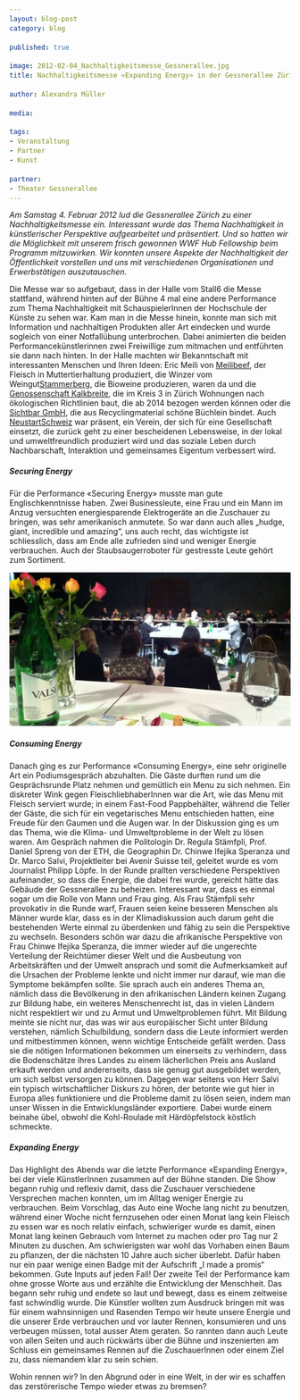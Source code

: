 ```yaml
---
layout: blog-post
category: blog

published: true

image: 2012-02-04_Nachhaltigkeitsmesse_Gessnerallee.jpg
title: Nachhaltigkeitsmesse «Expanding Energy» in der Gessnerallee Zürich

author: Alexandra Müller

media: 

tags:
- Veranstaltung
- Partner
- Kunst

partner:
- Theater Gessnerallee
---
```


*Am Samstag 4. Februar 2012 lud die Gessnerallee Zürich zu einer Nachhaltigkeitsmesse ein. Interessant wurde das Thema Nachhaltigkeit in künstlerischer Perspektive aufgearbeitet und präsentiert. Und so hatten wir die Möglichkeit mit unserem frisch gewonnen WWF Hub Fellowship beim Programm mitzuwirken. Wir konnten unsere Aspekte der Nachhaltigkeit der Öffentlichkeit vorstellen und uns mit verschiedenen Organisationen und Erwerbstätigen auszutauschen.*

Die Messe war so aufgebaut, dass in der Halle vom Stall6 die Messe stattfand, während hinten auf der Bühne 4 mal eine andere Performance zum Thema Nachhaltigkeit mit SchauspielerInnen der Hochschule der Künste zu sehen war. Kam man in die Messe hinein, konnte man sich mit Information und nachhaltigen Produkten aller Art eindecken und wurde sogleich von einer Notfallübung unterbrochen. Dabei animierten die beiden Performancekünstlerinnen zwei Freiwillige zum mitmachen und entführten sie dann nach hinten. In der Halle machten wir Bekanntschaft mit interessanten Menschen und Ihren Ideen: Eric Meili von [Meilibeef][1], der Fleisch in Muttertierhaltung produziert, die Winzer vom Weingut[Stammerberg][2], die Bioweine produzieren, waren da und die [Genossenschaft Kalkbreite][3], die im Kreis 3 in Zürich Wohnungen nach ökologischen Richtlinien baut, die ab 2014 bezogen werden können oder die [Sichtbar GmbH][4], die aus Recyclingmaterial schöne Büchlein bindet. Auch [NeustartSchweiz][5] war präsent, ein Verein, der sich für eine Gesellschaft einsetzt, die zurück geht zu einer bescheidenen Lebensweise, in der lokal und umweltfreundlich produziert wird und das soziale Leben durch Nachbarschaft, Interaktion und gemeinsames Eigentum verbessert wird. 

##### Securing Energy
Für die Performance «Securing Energy» musste man gute Englischkenntnisse haben. Zwei Businessleute, eine Frau und ein Mann im Anzug versuchten  energiesparende Elektrogeräte an die Zuschauer zu bringen, was sehr amerikanisch anmutete. So war dann auch alles „hudge, giant, incredible und amazing“, uns auch recht, das wichtigste ist schliesslich, dass am Ende alle zufrieden sind und weniger Energie verbrauchen. Auch der Staubsaugerroboter für gestresste Leute gehört zum Sortiment.

![Beim Dinner konsumieren wir auch Energie][6]

##### Consuming Energy
Danach ging es zur Performance «Consuming Energy», eine sehr originelle Art ein Podiumsgespräch abzuhalten. Die Gäste durften rund um die Gesprächsrunde Platz nehmen und gemütlich ein Menu zu sich nehmen. Ein diskreter Wink gegen FleischliebhaberInnen war die Art, wie das Menu mit Fleisch serviert wurde; in einem Fast-Food Pappbehälter, während die Teller der Gäste, die sich für ein vegetarisches Menu entschieden hatten, eine Freude für den Gaumen und die Augen war. In der Diskussion ging es um das Thema, wie die Klima- und Umweltprobleme in der Welt zu lösen waren. Am Gespräch nahmen die Politologin Dr. Regula Stämfpli, Prof. Daniel Spreng von der ETH, die Geographin Dr. Chinwe Ifejika Speranza und Dr. Marco Salvi, Projektleiter bei Avenir Suisse teil, geleitet wurde es vom Journalist Philipp Löpfe. In der Runde prallten verschiedene Perspektiven aufeinander, so dass die Energie, die dabei frei wurde, gereicht hätte das Gebäude der Gessnerallee zu beheizen. Interessant war, dass es einmal sogar um die Rolle von Mann und Frau ging.  Als Frau Stämfpli sehr provokativ in die Runde warf, Frauen seien keine besseren Menschen als Männer wurde klar, dass es in der Klimadiskussion auch darum geht die bestehenden Werte einmal zu überdenken und fähig zu sein die Perspektive zu wechseln. Besonders schön war dazu die afrikanische Perspektive von Frau Chinwe Ifejika Speranza, die immer wieder auf die ungerechte Verteilung der Reichtümer dieser Welt und die Ausbeutung von Arbeitskräften und der Umwelt ansprach und somit die Aufmerksamkeit auf die Ursachen der Probleme lenkte und nicht immer nur darauf, wie man die Symptome bekämpfen sollte. Sie sprach auch ein anderes Thema an, nämlich dass die Bevölkerung in den afrikanischen Ländern keinen Zugang zur Bildung habe, ein weiteres Menschenrecht ist, das in vielen Ländern nicht respektiert wir und zu Armut und Umweltproblemen führt. Mit Bildung meinte sie nicht nur, das was wir aus europäischer Sicht unter Bildung verstehen, nämlich Schulbildung, sondern dass die Leute informiert werden und mitbestimmen können, wenn wichtige Entscheide gefällt werden. Dass sie die nötigen Informationen bekommen um einerseits zu verhindern, dass die Bodenschätze ihres Landes zu einem lächerlichen Preis ans Ausland erkauft werden und andererseits, dass sie genug gut ausgebildet werden, um sich selbst versorgen zu können. Dagegen war seitens von Herr Salvi ein typisch wirtschaftlicher Diskurs zu hören, der betonte wie gut hier in Europa alles funktioniere und die Probleme damit zu lösen seien, indem man unser Wissen in die Entwicklungsländer exportiere. Dabei wurde einem beinahe übel, obwohl die Kohl-Roulade mit Härdöpfelstock köstlich schmeckte.

##### Expanding Energy
Das Highlight des Abends war die letzte Performance «Expanding Energy», bei der viele KünstlerInnen zusammen auf der Bühne standen. Die Show begann ruhig und reflexiv damit, dass die Zuschauer verschiedene Versprechen machen konnten, um im Alltag weniger Energie zu verbrauchen. Beim Vorschlag, das Auto eine Woche lang nicht zu benutzen, während einer Woche nicht fernzusehen oder einen Monat lang kein Fleisch zu essen war es noch relativ einfach, schwieriger wurde es damit, einen Monat lang keinen Gebrauch vom Internet zu machen oder pro Tag nur 2 Minuten zu duschen. Am schwierigsten war wohl das Vorhaben einen Baum zu pflanzen, der die nächsten 10 Jahre auch sicher überlebt. Dafür haben nur ein paar wenige einen Badge mit der Aufschrift „I made a promis“ bekommen. Gute Inputs auf jeden Fall! Der zweite Teil der Performance kam ohne grosse Worte aus und erzählte die Entwicklung der Menschheit. Das begann sehr ruhig und endete so laut und bewegt, dass es einem zeitweise fast schwindlig wurde. Die Künstler wollten zum Ausdruck bringen mit was für einem wahnsinnigen und Rasenden Tempo wir heute unsere Energie und die unserer Erde verbrauchen und vor lauter Rennen, konsumieren und uns verbeugen müssen, total ausser Atem geraten. So rannten dann auch Leute von allen  Seiten und auch rückwärts über die Bühne und inszenierten am Schluss ein gemeinsames Rennen auf die ZuschauerInnen oder einem Ziel zu, dass niemandem klar zu sein schien.

Wohin rennen wir? In den Abgrund oder in eine Welt, in der wir es schaffen das zerstörerische Tempo wieder etwas zu bremsen?



[1]: http://www.meilibeef.ch/
[2]: http://www.cultiva.ch/
[3]: http://www.kalkbreite.net/
[4]: http://www.sichtbar.ch/
[5]: http://neustartschweiz.ch/
[6]: /img/blog/2012-02-04_Nachhaltigkeitsmesse_Gessnerallee.jpg
